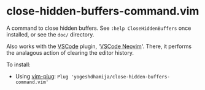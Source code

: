 # close-hidden-buffers-command.vim

A command to close hidden buffers. See `:help CloseHiddenBuffers` once installed, or see the `doc/` directory.

Also works with the [VSCode](https://code.visualstudio.com/) plugin, '[VSCode Neovim](https://marketplace.visualstudio.com/items?itemName=asvetliakov.vscode-neovim)'. There, it performs the analagous action of clearing the editor history.

To install:
- Using [vim-plug](https://github.com/junegunn/vim-plug): `Plug 'yogeshdhamija/close-hidden-buffers-command.vim'`